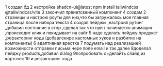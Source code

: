 1 создал бд
2 настройка  shadcn-ui@latest npm install tailwindcss @tailwindcss/vite
3 закончил првиетсвенный компонент
4 создам 2  страницы и настрою роуты для низ,что бы загружалась моя главная страница после набора текста
4 создал пейджы ,настроил рутинг ,добавил состояние в стор ,сделал так что при / начинается анимация ,происходит клик и пекидывает на сайт 
5 надо сделать пейджу продукст ,рефакторинг кода (добавленире кастомных хуков и разбитие на компоненты)
6 адаптивная врестка 
7 подумать над реализацией возможности отправки письма чере поле email и так далее
8доделал пейджу products,добавил dialog
9попробовать с=делайть слайд из карточек
10 и рефакторинг кода